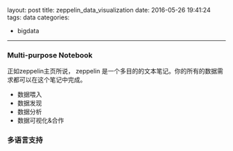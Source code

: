 layout: post
title: zeppelin_data_visualization
date: 2016-05-26 19:41:24
tags: data
categories:
  - bigdata
---

### Multi-purpose Notebook

正如zeppelin主页所说， zeppelin 是一个多目的的文本笔记。你的所有的数据需求都可以在这个笔记中完成。

* 数据喂入
* 数据发现
* 数据分析
* 数据可视化&合作

<!--more-->

### 多语言支持

